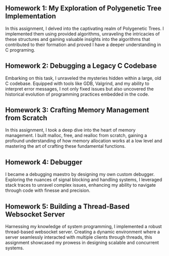 ## Homework 1: My Exploration of Polygenetic Tree Implementation

In this assignment, I delved into the captivating realm of Polygenetic Trees. I implemented them using provided algorithms, unraveling the intricacies of these structures and gaining valuable insights into the algorithms that contributed to their formation and proved I have a deeper understanding in C programing.

## Homework 2: Debugging a Legacy C Codebase

Embarking on this task, I unraveled the mysteries hidden within a large, old C codebase. Equipped with tools like GDB, Valgrind, and my ability to interpret error messages, I not only fixed issues but also uncovered the historical evolution of programming practices embedded in the code.

## Homework 3: Crafting Memory Management from Scratch

In this assignment, I took a deep dive into the heart of memory management. I built malloc, free, and realloc from scratch, gaining a profound understanding of how memory allocation works at a low level and mastering the art of crafting these fundamental functions.

## Homework 4: Debugger

I became a debugging maestro by designing my own custom debugger. Exploring the nuances of signal blocking and handling systems, I leveraged stack traces to unravel complex issues, enhancing my ability to navigate through code with finesse and precision.

## Homework 5: Building a Thread-Based Websocket Server

Harnessing my knowledge of system programming, I implemented a robust thread-based websocket server. Creating a dynamic environment where a server seamlessly interacted with multiple clients through threads, this assignment showcased my prowess in designing scalable and concurrent systems.
